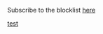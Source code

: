 Subscribe to the blocklist [here](https://subscribe.adblockplus.org/?location=https://github.com/jaalte/blocklist/raw/main/blocklist.txt&title=jaalte%27s%20shitlist)


[test](https://github.com/jaalte/blocklist/raw/main/blocklist.txt)
